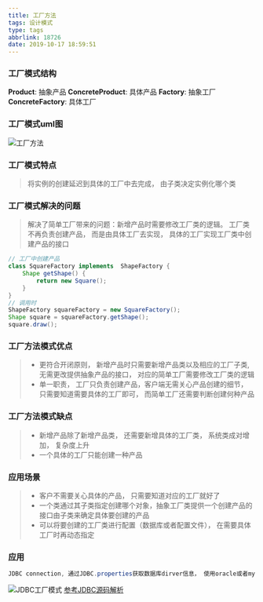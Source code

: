 ```yaml
---
title: 工厂方法
tags: 设计模式
type: tags
abbrlink: 18726
date: 2019-10-17 18:59:51
---
```



### 工厂模式结构
**Product**: 抽象产品
**ConcreteProduct**: 具体产品
**Factory**: 抽象工厂
**ConcreteFactory**: 具体工厂

### 工厂模式uml图
![工厂方法](/工厂方法.jpg)

### 工厂模式特点
> 将实例的创建延迟到具体的工厂中去完成， 由子类决定实例化哪个类

### 工厂模式解决的问题
> 解决了简单工厂带来的问题：新增产品时需要修改工厂类的逻辑。 工厂类不再负责创建产品， 而是由具体工厂去实现， 具体的工厂实现工厂类中创建产品的接口
```java
// 工厂中创建产品
class SquareFactory implements  ShapeFactory {
    Shape getShape() {
        return new Square();
    }
}
// 调用时
ShapeFactory squareFactory = new SquareFactory();
Shape square = squareFactory.getShape();
square.draw();
```

### 工厂方法模式优点
> - 更符合开闭原则， 新增产品时只需要新增产品类以及相应的工厂子类,无需更改提供抽象产品的接口， 对应的简单工厂需要修改工厂类的逻辑
> - 单一职责， 工厂只负责创建产品，客户端无需关心产品创建的细节， 只需要知道需要具体的工厂即可， 而简单工厂还需要判断创建何种产品

### 工厂方法模式缺点
> - 新增产品除了新增产品类， 还需要新增具体的工厂类， 系统类成对增加， 复杂度上升
> - 一个具体的工厂只能创建一种产品

### 应用场景
> - 客户不需要关心具体的产品， 只需要知道对应的工厂就好了
> - 一个类通过其子类指定创建哪个对象，抽象工厂类提供一个创建产品的接口由子类来确定具体要创建的产品
> - 可以将要创建的工厂类进行配置（数据库或者配置文件）， 在需要具体工厂时再动态指定

### 应用
```java
JDBC connection, 通过JDBC.properties获取数据库dirver信息， 使用oracle或者mysql
```
![JDBC工厂模式](/JDBC.jpg)
[参考JDBC源码解析](https://www.zybuluo.com/pastqing/note/107544)
